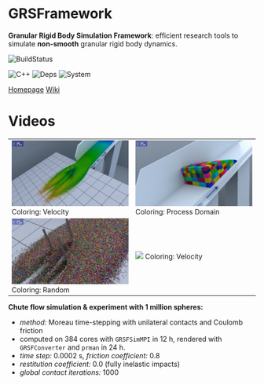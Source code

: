 # GRSFramework

**Granular Rigid Body Simulation Framework**: efficient research tools to simulate **non-smooth** granular rigid body dynamics.

![BuildStatus](https://app.travis-ci.com/gabyx/ExecutionGraph.svg?branch=master)

![C++](https://img.shields.io/badge/c%2B%2B-11/14-green.svg)
![Deps](https://img.shields.io/badge/dependencies-Ogre%7Cboost%7C%20Assimp%7CMPI%7CHDF5%7Ceigen3%7Cpugixml%7Cmeta%7CApproxMVBB%7CCudaFramework%7Cpython3-blue.svg)
![System](https://img.shields.io/badge/system-linux,osx,%7Bwindows%7D-lightgrey.svg)

[Homepage](http://gabyx.github.io/GRSFramework/)
[Wiki](https://github.com/gabyx/GRSFramework/wiki)

# Videos

<table>
  <tr>
    <td width="50%">
      <!-- https://player.vimeo.com/video/160352926?title=0&byline=0 -->
      <a href="https://gabyx.github.io/GRSFramework/videos/video-1.html" target="_blank"
        ><img
          src="https://raw.githubusercontent.com/gabyx/GRSFramework/gh-pages/videos/Avalanche-P-9Tracking.png"
          width="100%"
      /></a>
      <span>Coloring: Velocity</span>
    </td>
    <td width="50%">
      <!-- https://player.vimeo.com/video/160352927?title=0&byline=0 -->
      <a href="https://gabyx.github.io/GRSFramework/videos/video-2.html" target="_blank"
        ><img
          src="https://raw.githubusercontent.com/gabyx/GRSFramework/gh-pages/videos/Avalanche-P-9StaticFarProcs.png"
          width="100%"
      /></a>
      <span>Coloring: Process Domain</span>
    </td>
  </tr>
  <tr>
    <td width="50%">
      <!-- https://player.vimeo.com/video/160352928?title=0&byline=0 -->
      <a href="https://gabyx.github.io/GRSFramework/videos/video-3.html" target="_blank"
        ><img
          src="https://raw.githubusercontent.com/gabyx/GRSFramework/gh-pages/videos/Avalanche-P-9CloseUpColored.png"
          width="100%"
      /></a>
      <span>Coloring: Random</span>
    </td>
    <td width="50%">
      <!-- https://player.vimeo.com/video/160352925?title=0&byline=0 -->
      <a href="https://gabyx.github.io/GRSFramework/videos/video-4.html" target="_blank"
        ><img
          src="https://raw.githubusercontent.com/gabyx/GRSFramework/gh-pages/videos/SimVsCIV-VelocityMag-P-9.png"
          width="100%"
      /></a>
      <span>Coloring: Velocity</span>
    </td>
  </tr>
</table>

**Chute flow simulation & experiment with 1 million spheres:**

- _method:_ Moreau time-stepping with unilateral contacts and Coulomb friction
- computed on 384 cores with `GRSFSimMPI` in 12 h, rendered with `GRSFConverter` and `prman` in 24 h.
- _time step:_ 0.0002 s, _friction coefficient:_ 0.8
- _restitution coefficient:_ 0.0 (fully inelastic impacts)
- _global contact iterations:_ 1000
